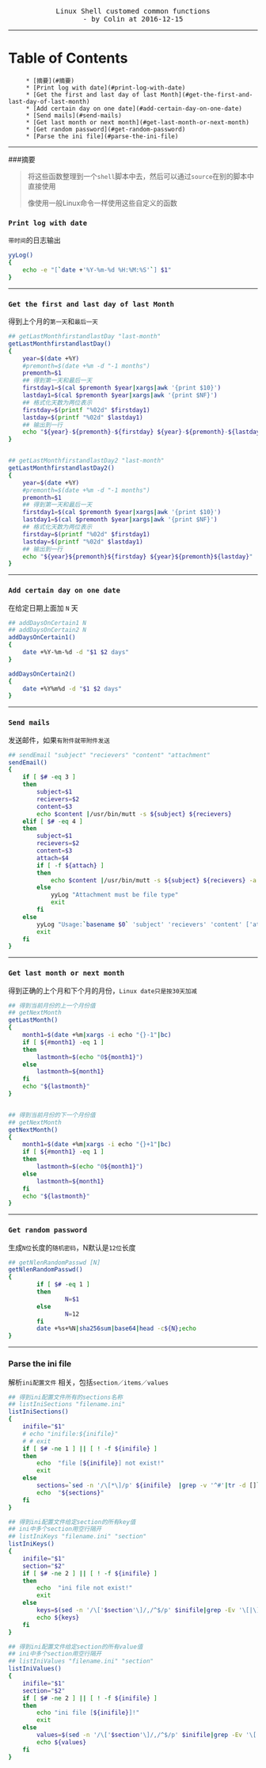 <pre align="middle">
Linux Shell customed common functions
- by Colin at 2016-12-15
</pre>

---
Table of Contents
=================

         * [摘要](#摘要)
         * [Print log with date](#print-log-with-date)
         * [Get the first and last day of last Month](#get-the-first-and-last-day-of-last-month)
         * [Add certain day on one date](#add-certain-day-on-one-date)
         * [Send mails](#send-mails)
         * [Get last month or next month](#get-last-month-or-next-month)
         * [Get random password](#get-random-password)
         * [Parse the ini file](#parse-the-ini-file)


---
###摘要
> 将这些函数整理到一个`shell`脚本中去，然后可以通过`source`在别的脚本中直接使用
> 
> 像使用一般Linux命令一样使用这些自定义的函数



### `Print log with date`

`带时间`的日志输出

```bash
yyLog()
{
    echo -e "[`date +'%Y-%m-%d %H:%M:%S'`] $1"
} 
```

---
### `Get the first and last day of last Month`

得到上个月的`第一天`和`最后一天`

```bash
## getLastMonthfirstandlastDay "last-month"
getLastMonthfirstandlastDay()
{
    year=$(date +%Y)
    #premonth=$(date +%m -d "-1 months")
    premonth=$1
    ## 得到第一天和最后一天
    firstday1=$(cal $premonth $year|xargs|awk '{print $10}')
    lastday1=$(cal $premonth $year|xargs|awk '{print $NF}')
    ## 格式化天数为两位表示
    firstday=$(printf "%02d" $firstday1)
    lastday=$(printf "%02d" $lastday1)
    ## 输出到一行
    echo "${year}-${premonth}-${firstday} ${year}-${premonth}-${lastday}"
}


## getLastMonthfirstandlastDay2 "last-month"
getLastMonthfirstandlastDay2()
{
    year=$(date +%Y)
    #premonth=$(date +%m -d "-1 months")
    premonth=$1
    ## 得到第一天和最后一天
    firstday1=$(cal $premonth $year|xargs|awk '{print $10}')
    lastday1=$(cal $premonth $year|xargs|awk '{print $NF}')
    ## 格式化天数为两位表示
    firstday=$(printf "%02d" $firstday1)
    lastday=$(printf "%02d" $lastday1)
    ## 输出到一行
    echo "${year}${premonth}${firstday} ${year}${premonth}${lastday}"
}

```

---
### `Add certain day on one date`

在给定日期上面加 `N` 天

```bash
## addDaysOnCertain1 N
## addDaysOnCertain2 N
addDaysOnCertain1()
{
    date +%Y-%m-%d -d "$1 $2 days"
}

addDaysOnCertain2()
{
    date +%Y%m%d -d "$1 $2 days"
}
```

---
### `Send mails`

发送邮件，如果`有附件就带附件发送`

```bash
## sendEmail "subject" "recievers" "content" "attachment"
sendEmail()
{
    if [ $# -eq 3 ]
    then
        subject=$1
        recievers=$2
        content=$3
        echo $content |/usr/bin/mutt -s ${subject} ${recievers}
    elif [ $# -eq 4 ]
    then
        subject=$1
        recievers=$2
        content=$3
        attach=$4
        if [ -f ${attach} ]
        then
            echo $content |/usr/bin/mutt -s ${subject} ${recievers} -a ${attach}
        else
            yyLog "Attachment must be file type"
            exit
        fi
    else
        yyLog "Usage:`basename $0` 'subject' 'recievers' 'content' ['attachment']"
        exit
    fi
}
```

---
### `Get last month or next month`

得到正确的上个月和下个月的月份，`Linux date只是按30天加减`

```bash 
## 得到当前月份的上一个月份值
## getNextMonth
getLastMonth()
{
    month1=$(date +%m|xargs -i echo "{}-1"|bc)
    if [ ${#month1} -eq 1 ]
    then
        lastmonth=$(echo "0${month1}")
    else
        lastmonth=${month1}
    fi
    echo "${lastmonth}"
}


## 得到当前月份的下一个月份值
## getNextMonth
getNextMonth()
{
    month1=$(date +%m|xargs -i echo "{}+1"|bc)
    if [ ${#month1} -eq 1 ]
    then
        lastmonth=$(echo "0${month1}")
    else
        lastmonth=${month1}
    fi
    echo "${lastmonth}"
}

```

---
### `Get random password`

生成`N位`长度的`随机密码`，N默认是`12位`长度

```bash
## getNlenRandomPasswd [N]
getNlenRandomPasswd()
{
        if [ $# -eq 1 ]
        then
                N=$1
        else
                N=12
        fi
        date +%s+%N|sha256sum|base64|head -c${N};echo
}
```

---
### Parse the ini file

解析`ini配置文件` 相关，包括`section／items／values`

```bash
## 得到ini配置文件所有的sections名称
## listIniSections "filename.ini"
listIniSections()
{
    inifile="$1"
    # echo "inifile:${inifile}"
    # # exit
    if [ $# -ne 1 ] || [ ! -f ${inifile} ]
    then
        echo  "file [${inifile}] not exist!"
        exit
    else
        sections=`sed -n '/\[*\]/p' ${inifile}  |grep -v '^#'|tr -d []`
        echo  "${sections}"
    fi
}

## 得到ini配置文件给定section的所有key值
## ini中多个section用空行隔开
## listIniKeys "filename.ini" "section"
listIniKeys()
{
    inifile="$1"
    section="$2"
    if [ $# -ne 2 ] || [ ! -f ${inifile} ]
    then
        echo  "ini file not exist!"
        exit
    else
        keys=$(sed -n '/\['$section'\]/,/^$/p' $inifile|grep -Ev '\[|\]|^$'|awk -F'=' '{print $1}')
        echo ${keys}
    fi
}

## 得到ini配置文件给定section的所有value值
## ini中多个section用空行隔开
## listIniValues "filename.ini" "section"
listIniValues()
{
    inifile="$1"
    section="$2"
    if [ $# -ne 2 ] || [ ! -f ${inifile} ]
    then
        echo "ini file [${inifile}]!"
        exit
    else
        values=$(sed -n '/\['$section'\]/,/^$/p' $inifile|grep -Ev '\[|\]|^$'|awk -F'=' '{print $2}')
        echo ${values}
    fi
}
 
```

